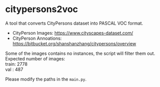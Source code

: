 # citypersons2voc
A tool that converts CityPersons dataset into PASCAL VOC format.  
* CityPerson Images: https://www.cityscapes-dataset.com/  
* CityPerson Annoations: https://bitbucket.org/shanshanzhang/citypersons/overview  

Some of the images contains no instances, the script will filter them out.  
Expected number of images:  
  train: 2778  
  val  : 487  

Please modify the paths in the `main.py`.
